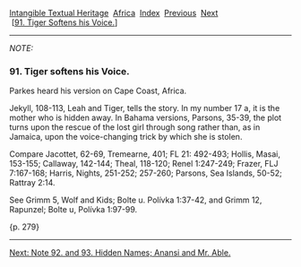 [Intangible Textual Heritage](../../index)  [Africa](../index) 
[Index](index)  [Previous](jas090n)  [Next](jas0923n)   
 \[[91. Tiger Softens his Voice.](jas091)\]

------------------------------------------------------------------------

*NOTE:* 

### 91. Tiger softens his Voice.

Parkes heard his version on Cape Coast, Africa.

Jekyll, 108-113, Leah and Tiger, tells the story. In my number 17 a, it
is the mother who is hidden away. In Bahama versions, Parsons, 35-39,
the plot turns upon the rescue of the lost girl through song rather
than, as in Jamaica, upon the voice-changing trick by which she is
stolen.

Compare Jacottet, 62-69, Tremearne, 401; FL 21: 492-493; Hollis, Masai,
153-155; Callaway, 142-144; Theal, 118-120; Renel 1:247-249; Frazer, FLJ
7:167-168; Harris, Nights, 251-252; 257-260; Parsons, Sea Islands,
50-52; Rattray 2:14.

See Grimm 5, Wolf and Kids; Bolte u. Polívka 1:37-42, and Grimm 12,
Rapunzel; Bolte u, Polívka 1:97-99.

{p. 279}

------------------------------------------------------------------------

[Next: Note 92. and 93. Hidden Names; Anansi and Mr. Able.](jas0923n)
